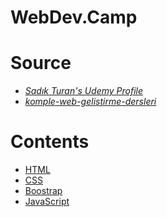 # WebDev.Camp

# Source

- _[Sadık Turan's Udemy Profile](https://www.udemy.com/user/sadikturan/)_
- _[komple-web-gelistirme-dersleri](https://github.com/sadikturan/komple-web-gelistirme-dersleri)_

# Contents

- [HTML](https://github.com/taberkkaya/WebDev.Camp/tree/main/01-html)
- [CSS](https://github.com/taberkkaya/WebDev.Camp/tree/main/02-css)
- [Boostrap](https://github.com/taberkkaya/WebDev.Camp/tree/main/03-boostrap)
- [JavaScript](https://github.com/taberkkaya/WebDev.Camp/tree/main/04-javascript)
